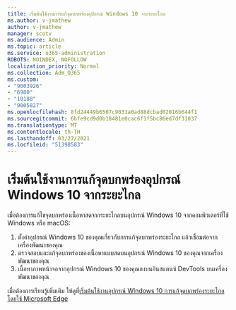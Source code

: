 ```yaml
---
title: เริ่มต้นใช้งานการแก้จุดบกพร่องอุปกรณ์ Windows 10 จากระยะไกล
ms.author: v-jmathew
author: v-jmathew
manager: scotv
ms.audience: Admin
ms.topic: article
ms.service: o365-administration
ROBOTS: NOINDEX, NOFOLLOW
localization_priority: Normal
ms.collection: Adm_O365
ms.custom:
- "9003926"
- "6980"
- "10188"
- "9005827"
ms.openlocfilehash: 8fd24449b6507c9031a0ad88dcbad02016b644f1
ms.sourcegitcommit: 6bfe9cd9d0b18481e0cac6f1f5bc86ed7df31037
ms.translationtype: MT
ms.contentlocale: th-TH
ms.lasthandoff: 03/27/2021
ms.locfileid: "51398583"
---
```

# <a name="get-started-with-remotely-debugging-windows-10-devices"></a>เริ่มต้นใช้งานการแก้จุดบกพร่องอุปกรณ์ Windows 10 จากระยะไกล

เมื่อต้องการแก้ไขจุดบกพร่องเนื้อหาสดจากระยะไกลบนอุปกรณ์ Windows 10 จากคอมพิวเตอร์ที่ใช้ Windows หรือ macOS:

1. ตั้งค่าอุปกรณ์ Windows 10 ของคุณเกี่ยวกับการแก้จุดบกพร่องระยะไกล แล้วเชื่อมต่อจากเครื่องพัฒนาของคุณ
2. ตรวจสอบและแก้จุดบกพร่องของเนื้อหาแบบสดบนอุปกรณ์ Windows 10 ของคุณจากเครื่องพัฒนาของคุณ
3. เนื้อหาภาพหน้าจอจากอุปกรณ์ Windows 10 ของคุณลงบนอินสแตนซ์ DevTools บนเครื่องพัฒนาของคุณ

เมื่อต้องการเรียนรู้เพิ่มเติม ให้ดูที่[เริ่มต้นใช้งานอุปกรณ์ Windows 10 การแก้จุดบกพร่องระยะไกลโดยใช้ Microsoft Edge](https://go.microsoft.com/fwlink/?linkid=2142172)
